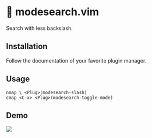 # 🔎 modesearch.vim

Search with less backslash.

## Installation

Follow the documentation of your favorite plugin manager.

## Usage

```vim
nmap \ <Plug>(modesearch-slash)
cmap <C-x> <Plug>(modesearch-toggle-mode)
```

## Demo

![](https://twitter.com/i/status/1443056437471551490)
